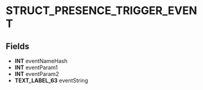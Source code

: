 # STRUCT_PRESENCE_TRIGGER_EVENT

## Fields
* **INT** eventNameHash
* **INT** eventParam1
* **INT** eventParam2
* **TEXT_LABEL_63** eventString